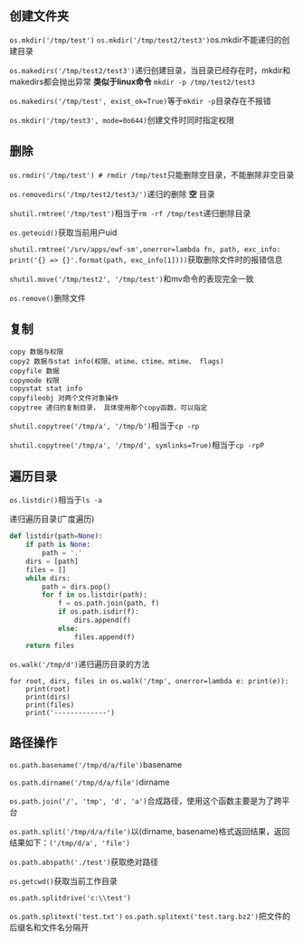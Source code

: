 
## 创建文件夹
`os.mkdir('/tmp/test')` `os.mkdir('/tmp/test2/test3')`os.mkdir不能递归的创建目录

`os.makedirs('/tmp/test2/test3')`递归创建目录，当目录已经存在时，mkdir和makedirs都会抛出异常 **类似于linux命令** `mkdir -p /tmp/test2/test3`

`os.makedirs('/tmp/test', exist_ok=True)`等于`mkdir -p`目录存在不报错

`os.mkdir('/tmp/test3', mode=0o644)`创建文件时同时指定权限

## 删除

`os.rmdir('/tmp/test') # rmdir /tmp/test`只能删除空目录，不能删除非空目录

`os.removedirs('/tmp/test2/test3/')`递归的删除 **空** 目录

`shutil.rmtree('/tmp/test')`相当于`rm -rf /tmp/test`递归删除目录

`os.geteuid()`获取当前用户uid

`shutil.rmtree('/srv/apps/ewf-sm',onerror=lambda fn, path, exc_info: print('{} => {}'.format(path, exc_info[1])))`获取删除文件时的报错信息

`shutil.move('/tmp/test2', '/tmp/test')`和mv命令的表现完全一致

`os.remove()`删除文件

## 复制
```
copy 数据与权限
copy2 数据与stat info(权限、atime、ctime、mtime、 flags)
copyfile 数据
copymode 权限
copystat stat info
copyfileobj 对两个文件对象操作
copytree 递归的复制目录， 具体使用那个copy函数，可以指定
```

`shutil.copytree('/tmp/a', '/tmp/b')`相当于`cp -rp`

`shutil.copytree('/tmp/a', '/tmp/d', symlinks=True)`相当于`cp -rpP`

## 遍历目录

`os.listdir()`相当于`ls -a`

递归遍历目录(广度遍历)
```python
def listdir(path=None):
    if path is None:
        path = '.'
    dirs = [path]
    files = []
    while dirs:
        path = dirs.pop()
        for f in os.listdir(path):
            f = os.path.join(path, f)
            if os.path.isdir(f):
                dirs.append(f)
            else:
                files.append(f)
    return files
```

`os.walk('/tmp/d')`递归遍历目录的方法
```
for root, dirs, files in os.walk('/tmp', onerror=lambda e: print(e)):
    print(root)
    print(dirs)
    print(files)
    print('-------------')
```

## 路径操作
`os.path.basename('/tmp/d/a/file')`basename

`os.path.dirname('/tmp/d/a/file')`dirname

`os.path.join('/', 'tmp', 'd', 'a')`合成路径，使用这个函数主要是为了跨平台

`os.path.split('/tmp/d/a/file')`以(dirname, basename)格式返回结果，返回结果如下：`('/tmp/d/a', 'file')`

`os.path.abspath('./test')`获取绝对路径

`os.getcwd()`获取当前工作目录

`os.path.splitdrive('c:\\test')`

`os.path.splitext('test.txt')` `os.path.splitext('test.targ.bz2')`把文件的后缀名和文件名分隔开
